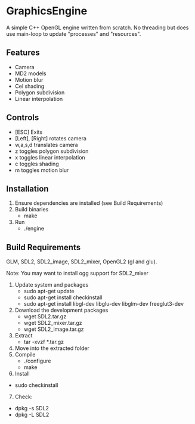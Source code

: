 # GraphicsEngine

A simple C++ OpenGL engine written from scratch. No threading but does use main-loop to update "processes" and "resources".

## Features

* Camera
* MD2 models
* Motion blur
* Cel shading
* Polygon subdivision
* Linear interpolation

## Controls

* [ESC] Exits
* [Left], [Right] rotates camera
* w,a,s,d translates camera
* z toggles polygon subdivision
* x toggles linear interpolation
* c toggles shading
* m toggles motion blur

## Installation

1. Ensure dependencies are installed (see Build Requirements)
2. Build binaries
	* make
3. Run
	* ./engine

## Build Requirements

GLM, SDL2, SDL2_image, SDL2_mixer, OpenGL2 (gl and glu).

Note: You may want to install ogg support for SDL2_mixer

1. Update system and packages
	* sudo apt-get update
	* sudo apt-get install checkinstall
	* sudo apt-get install libgl-dev libglu-dev libglm-dev freeglut3-dev
2. Download the development packages
	* wget SDL2.tar.gz
	* wget SDL2_mixer.tar.gz
	* wget SDL2_image.tar.gz
3. Extract
	* tar -xvzf *.tar.gz
4. Move into the extracted folder
5. Compile
	* ./configure
	* make
6. Install
  * sudo checkinstall
7. Check:
  * dpkg -s SDL2
  * dpkg -L SDL2
